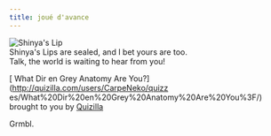 ```yaml
---
title: joué d'avance
---
```


![Shinya's
Lip](http://images.quizilla.com/C/CarpeNeko/1040563982_ltsshinlip.jpg)  
Shinya's Lips are sealed, and I bet yours are too.  
Talk, the world is waiting to hear from you!

[ What Dir en Grey Anatomy Are You?](http://quizilla.com/users/CarpeNeko/quizz
es/What%20Dir%20en%20Grey%20Anatomy%20Are%20You%3F/)  
brought to you by [Quizilla](http://quizilla.com)

Grmbl.

